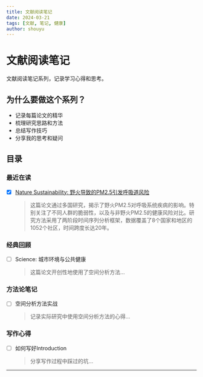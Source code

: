```yaml
---
title: 文献阅读笔记
date: 2024-03-21
tags: [文献, 笔记, 健康]
author: shouyu
---
```


# 文献阅读笔记


文献阅读笔记系列，记录学习心得和思考。

## 为什么要做这个系列？


- 记录每篇论文的精华
- 梳理研究思路和方法
- 总结写作技巧
- 分享我的思考和疑问

## 目录

### 最近在读
- [x] [Nature Sustainability: 野火导致的PM2.5引发呼吸道风险](./野火导致的PM2.5引发呼吸道风险.md)
  > 这篇论文通过多国研究，揭示了野火PM2.5对呼吸系统疾病的影响。特别关注了不同人群的脆弱性，以及与非野火PM2.5的健康风险对比。研究方法采用了两阶段时间序列分析框架，数据覆盖了8个国家和地区的1052个社区，时间跨度长达20年。

### 经典回顾
- [ ] Science: 城市环境与公共健康
  > 这篇论文开创性地使用了空间分析方法...

### 方法论笔记
- [ ] 空间分析方法实战
  > 记录实际研究中使用空间分析方法的心得...

### 写作心得
- [ ] 如何写好Introduction
  > 分享写作过程中踩过的坑...

---




